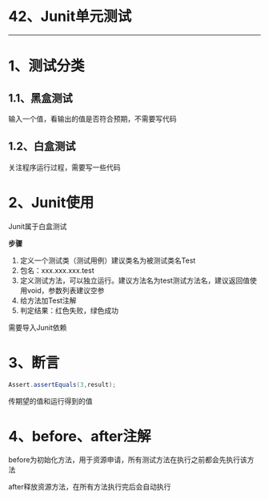 # 42、Junit单元测试

------

# 1、测试分类

## 1.1、黑盒测试

输入一个值，看输出的值是否符合预期，不需要写代码

## 1.2、白盒测试

关注程序运行过程，需要写一些代码

# 2、Junit使用

Junit属于白盒测试

**步骤**

1. 定义一个测试类（测试用例）建议类名为被测试类名Test
2. 包名：xxx.xxx.xxx.test
3. 定义测试方法，可以独立运行。建议方法名为test测试方法名，建议返回值使用void，参数列表建议空参
4. 给方法加Test注解
5. 判定结果：红色失败，绿色成功



需要导入Junit依赖

# 3、断言

```java
Assert.assertEquals(3,result);
```

传期望的值和运行得到的值

# 4、before、after注解

before为初始化方法，用于资源申请，所有测试方法在执行之前都会先执行该方法

after释放资源方法，在所有方法执行完后会自动执行